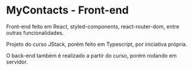 # MyContacts - Front-end

Front-end feito em React, styled-components, react-router-dom, entre outras funcionalidades.

Projeto do curso JStack, porém feito em Typescript, por iniciativa própria.

O back-end também é realizado a partir do curso, porém rodando em servidor.

